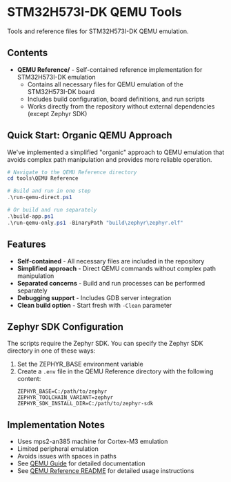 # STM32H573I-DK QEMU Tools

Tools and reference files for STM32H573I-DK QEMU emulation.

## Contents

- **QEMU Reference/** - Self-contained reference implementation for STM32H573I-DK emulation
  - Contains all necessary files for QEMU emulation of the STM32H573I-DK board
  - Includes build configuration, board definitions, and run scripts
  - Works directly from the repository without external dependencies (except Zephyr SDK)

## Quick Start: Organic QEMU Approach

We've implemented a simplified "organic" approach to QEMU emulation that avoids complex path manipulation and provides more reliable operation.

```powershell
# Navigate to the QEMU Reference directory
cd tools\QEMU Reference

# Build and run in one step
.\run-qemu-direct.ps1

# Or build and run separately
.\build-app.ps1
.\run-qemu-only.ps1 -BinaryPath "build\zephyr\zephyr.elf"
```

## Features

- **Self-contained** - All necessary files are included in the repository
- **Simplified approach** - Direct QEMU commands without complex path manipulation
- **Separated concerns** - Build and run processes can be performed separately
- **Debugging support** - Includes GDB server integration
- **Clean build option** - Start fresh with `-Clean` parameter

## Zephyr SDK Configuration

The scripts require the Zephyr SDK. You can specify the Zephyr SDK directory in one of these ways:

1. Set the ZEPHYR_BASE environment variable
2. Create a `.env` file in the QEMU Reference directory with the following content:
   ```
   ZEPHYR_BASE=C:/path/to/zephyr
   ZEPHYR_TOOLCHAIN_VARIANT=zephyr
   ZEPHYR_SDK_INSTALL_DIR=C:/path/to/zephyr-sdk
   ```

## Implementation Notes

- Uses mps2-an385 machine for Cortex-M3 emulation
- Limited peripheral emulation
- Avoids issues with spaces in paths
- See [QEMU Guide](../Documentation/Embedded/QEMU_GUIDE.md) for detailed documentation
- See [QEMU Reference README](QEMU%20Reference/README.md) for detailed usage instructions
